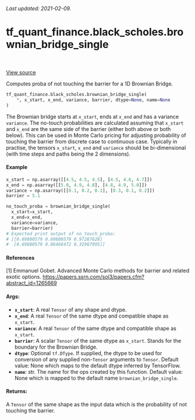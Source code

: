 <!--
This file is generated by a tool. Do not edit directly.
For open-source contributions the docs will be updated automatically.
-->

*Last updated: 2021-02-09.*

<div itemscope itemtype="http://developers.google.com/ReferenceObject">
<meta itemprop="name" content="tf_quant_finance.black_scholes.brownian_bridge_single" />
<meta itemprop="path" content="Stable" />
</div>

# tf_quant_finance.black_scholes.brownian_bridge_single

<!-- Insert buttons and diff -->

<table class="tfo-notebook-buttons tfo-api" align="left">
</table>

<a target="_blank" href="https://github.com/google/tf-quant-finance/blob/master/tf_quant_finance/black_scholes/brownian_bridge.py">View source</a>



Computes proba of not touching the barrier for a 1D Brownian Bridge.

```python
tf_quant_finance.black_scholes.brownian_bridge_single(
    *, x_start, x_end, variance, barrier, dtype=None, name=None
)
```



<!-- Placeholder for "Used in" -->

The Brownian bridge starts at `x_start`, ends at `x_end` and has a variance
`variance`. The no-touch probabilities are calculated assuming that `x_start`
and `x_end` are the same side of the barrier (either both above or both
below).
This can be used in Monte Carlo pricing for adjusting probability of
touching the barrier from discrete case to continuous case.
Typically in practise, the tensors `x_start`, `x_end` and `variance` should be
bi-dimensional (with time steps and paths being the 2 dimensions).

#### Example

```python
x_start = np.asarray([[4.5, 4.5, 4.5], [4.5, 4.6, 4.7]])
x_end = np.asarray([[5.0, 4.9, 4.8], [4.8, 4.9, 5.0]])
variance = np.asarray([[0.1, 0.2, 0.1], [0.3, 0.1, 0.2]])
barrier = 5.1

no_touch_proba = brownian_bridge_single(
  x_start=x_start,
  x_end=x_end,
  variance=variance,
  barrier=barrier)
# Expected print output of no_touch_proba:
# [[0.69880579 0.69880579 0.97267628]
#  [0.69880579 0.86466472 0.32967995]]
```

#### References

[1] Emmanuel Gobet. Advanced Monte Carlo methods for barrier and related
exotic options.
https://papers.ssrn.com/sol3/papers.cfm?abstract_id=1265669

#### Args:


* <b>`x_start`</b>: A real `Tensor` of any shape and dtype.
* <b>`x_end`</b>: A real `Tensor` of the same dtype and compatible shape as
  `x_start`.
* <b>`variance`</b>: A real `Tensor` of the same dtype and compatible shape as
  `x_start`.
* <b>`barrier`</b>: A scalar `Tensor` of the same dtype as `x_start`. Stands for the
  boundary for the Brownian Bridge.
* <b>`dtype`</b>: Optional `tf.DType`. If supplied, the dtype to be used for conversion
  of any supplied non-`Tensor` arguments to `Tensor`.
  Default value: None which maps to the default dtype inferred by
  TensorFlow.
* <b>`name`</b>: str. The name for the ops created by this function.
  Default value: None which is mapped to the default name
  `brownian_bridge_single`.


#### Returns:

A `Tensor` of the same shape as the input data which is the probability
of not touching the barrier.
